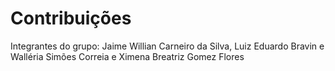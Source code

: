 # Contribuições
Integrantes do grupo: Jaime Willian Carneiro da Silva, Luiz Eduardo Bravin e Walléria Simões Correia e Ximena Breatriz Gomez Flores